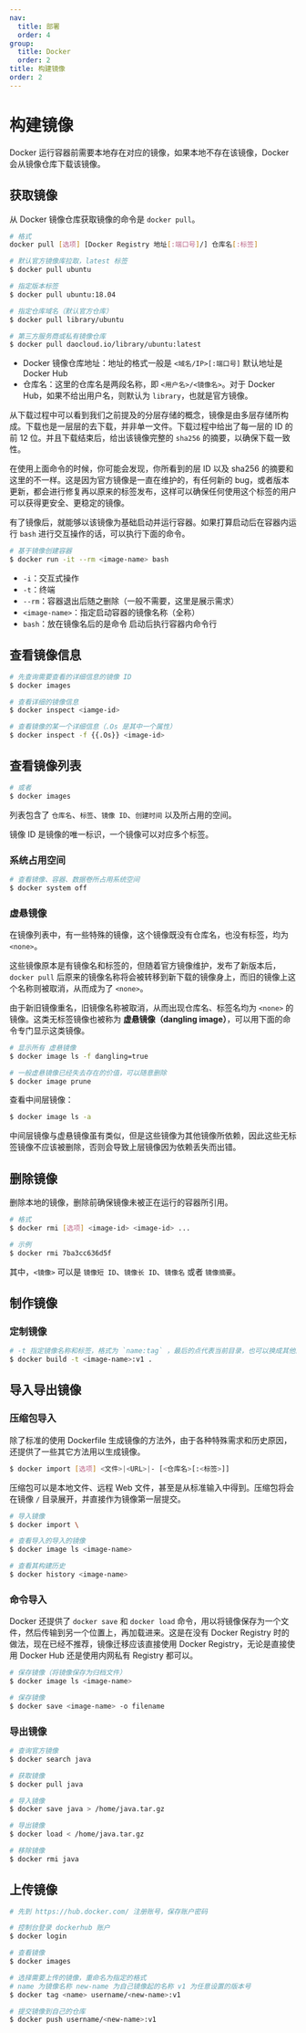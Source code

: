 ```yaml
---
nav:
  title: 部署
  order: 4
group:
  title: Docker
  order: 2
title: 构建镜像
order: 2
---
```


# 构建镜像

Docker 运行容器前需要本地存在对应的镜像，如果本地不存在该镜像，Docker 会从镜像仓库下载该镜像。

## 获取镜像

从 Docker 镜像仓库获取镜像的命令是 `docker pull`。

```bash
# 格式
docker pull [选项] [Docker Registry 地址[:端口号]/] 仓库名[:标签]

# 默认官方镜像库拉取，latest 标签
$ docker pull ubuntu

# 指定版本标签
$ docker pull ubuntu:18.04

# 指定仓库域名（默认官方仓库）
$ docker pull library/ubuntu

# 第三方服务商或私有镜像仓库
$ docker pull daocloud.io/library/ubuntu:latest
```

- Docker 镜像仓库地址：地址的格式一般是 `<域名/IP>[:端口号]` 默认地址是 Docker Hub
- 仓库名：这里的仓库名是两段名称，即 `<用户名>/<镜像名>`。对于 Docker Hub，如果不给出用户名，则默认为 `library`，也就是官方镜像。

从下载过程中可以看到我们之前提及的分层存储的概念，镜像是由多层存储所构成。下载也是一层层的去下载，并非单一文件。下载过程中给出了每一层的 ID 的前 12 位。并且下载结束后，给出该镜像完整的 `sha256` 的摘要，以确保下载一致性。

在使用上面命令的时候，你可能会发现，你所看到的层 ID 以及 sha256 的摘要和这里的不一样。这是因为官方镜像是一直在维护的，有任何新的 bug，或者版本更新，都会进行修复再以原来的标签发布，这样可以确保任何使用这个标签的用户可以获得更安全、更稳定的镜像。

有了镜像后，就能够以该镜像为基础启动并运行容器。如果打算启动后在容器内运行 `bash` 进行交互操作的话，可以执行下面的命令。

```bash
# 基于镜像创建容器
$ docker run -it --rm <image-name> bash
```

- `-i`：交互式操作
- `-t`：终端
- `--rm`：容器退出后随之删除（一般不需要，这里是展示需求）
- `<image-name>`：指定启动容器的镜像名称（全称）
- `bash`：放在镜像名后的是命令 启动后执行容器内命令行

## 查看镜像信息

```bash
# 先查询需要查看的详细信息的镜像 ID
$ docker images

# 查看详细的镜像信息
$ docker inspect <iamge-id>

# 查看镜像的某一个详细信息（.Os 是其中一个属性）
$ docker inspect -f {{.Os}} <image-id>
```

## 查看镜像列表

```bash
# 或者
$ docker images
```

列表包含了 `仓库名`、`标签`、`镜像 ID`、`创建时间` 以及所占用的空间。

镜像 ID 是镜像的唯一标识，一个镜像可以对应多个标签。

### 系统占用空间

```bash
# 查看镜像、容器、数据卷所占用系统空间
$ docker system off
```

### 虚悬镜像

在镜像列表中，有一些特殊的镜像，这个镜像既没有仓库名，也没有标签，均为 `<none>`。

这些镜像原本是有镜像名和标签的，但随着官方镜像维护，发布了新版本后，`docker pull` 后原来的镜像名称将会被转移到新下载的镜像身上，而旧的镜像上这个名称则被取消，从而成为了 `<none>`。

由于新旧镜像重名，旧镜像名称被取消，从而出现仓库名、标签名均为 `<none>` 的镜像。这类无标签镜像也被称为 **虚悬镜像（dangling image）**，可以用下面的命令专门显示这类镜像。

```bash
# 显示所有 虚悬镜像
$ docker image ls -f dangling=true

# 一般虚悬镜像已经失去存在的价值，可以随意删除
$ docker image prune
```

查看中间层镜像：

```bash
$ docker image ls -a
```

中间层镜像与虚悬镜像虽有类似，但是这些镜像为其他镜像所依赖，因此这些无标签镜像不应该被删除，否则会导致上层镜像因为依赖丢失而出错。

## 删除镜像

删除本地的镜像，删除前确保镜像未被正在运行的容器所引用。

```bash
# 格式
$ docker rmi [选项] <image-id> <image-id> ...

# 示例
$ docker rmi 7ba3cc636d5f
```

其中，`<镜像>` 可以是 `镜像短 ID`、`镜像长 ID`、`镜像名` 或者 `镜像摘要`。

## 制作镜像

### 定制镜像

```bash
# -t 指定镜像名称和标签，格式为 `name:tag` ，最后的点代表当前目录，也可以换成其他的路径
$ docker build -t <image-name>:v1 .
```

## 导入导出镜像

### 压缩包导入

除了标准的使用 Dockerfile 生成镜像的方法外，由于各种特殊需求和历史原因，还提供了一些其它方法用以生成镜像。

```bash
$ docker import [选项] <文件>|<URL>|- [<仓库名>[:<标签>]]
```

压缩包可以是本地文件、远程 Web 文件，甚至是从标准输入中得到。压缩包将会在镜像 `/` 目录展开，并直接作为镜像第一层提交。

```bash
# 导入镜像
$ docker import \

# 查看导入的导入的镜像
$ docker image ls <image-name>

# 查看其构建历史
$ docker history <image-name>
```

### 命令导入

Docker 还提供了 `docker save` 和 `docker load` 命令，用以将镜像保存为一个文件，然后传输到另一个位置上，再加载进来。这是在没有 Docker Registry 时的做法，现在已经不推荐，镜像迁移应该直接使用 Docker Registry，无论是直接使用 Docker Hub 还是使用内网私有 Registry 都可以。

```bash
# 保存镜像（将镜像保存为归档文件）
$ docker image ls <image-name>

# 保存镜像
$ docker save <image-name> -o filename
```

### 导出镜像

```bash
# 查询官方镜像
$ docker search java

# 获取镜像
$ docker pull java

# 导入镜像
$ docker save java > /home/java.tar.gz

# 导出镜像
$ docker load < /home/java.tar.gz

# 移除镜像
$ docker rmi java
```

## 上传镜像

```bash
# 先到 https://hub.docker.com/ 注册账号，保存账户密码

# 控制台登录 dockerhub 账户
$ docker login

# 查看镜像
$ docker images

# 选择需要上传的镜像，重命名为指定的格式
# name 为镜像名称 new-name 为自己镜像起的名称 v1 为任意设置的版本号
$ docker tag <name> username/<new-name>:v1

# 提交镜像到自己的仓库
$ docker push username/<new-name>:v1
```
